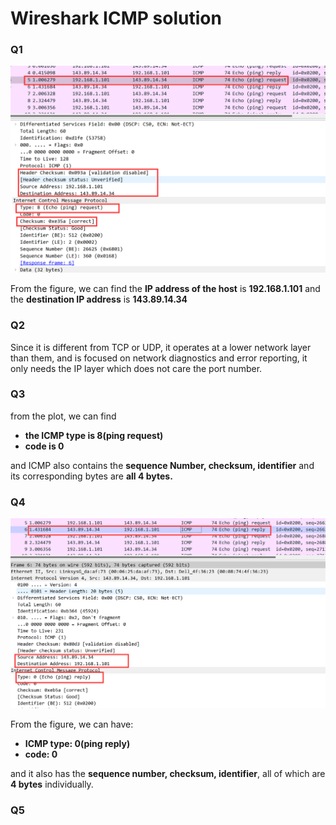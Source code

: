 # Wireshark ICMP solution 

### Q1

![](imgs/img1.png)

From the figure, we can find the **IP address of the host** is **192.168.1.101** and the **destination IP address** is **143.89.14.34**

### Q2

Since it is different from TCP or UDP,  it operates at a lower network layer than them,  and is focused on network diagnostics and error reporting, it only needs the IP layer which does not care the port number.

### Q3

from the plot, we can find 

- **the ICMP type is 8(ping request)**
- **code is 0**

and ICMP also contains the **sequence Number, checksum, identifier** and its corresponding bytes are **all 4 bytes.** 

### Q4

![](imgs/img2.png)

From the figure, we can have:

- **ICMP type: 0(ping reply)**
- **code: 0**

and it also has the **sequence number, checksum, identifier**,  all of which are **4 bytes** individually.

### Q5






